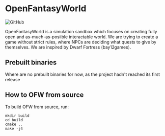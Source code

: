# OpenFantasyWorld
![GitHub](https://img.shields.io/github/license/N-tHunters/OpenFantasyWorld)


OpenFantasyWorld is a simulation sandbox which focuses on creating fully open and as-much-as-posiible interactable world. We are trying to create a game without strict rules, where NPCs are deciding what quests to give by themselves. We are inspired by Dwarf Fortress (bay12games).

## Prebuilt binaries
Where are no prebuilt binaries for now, as the project hadn't reached its first release

## How to OFW from source
To build OFW from source, run:
```
mkdir build
cd build
cmake ..
make -j4
```
